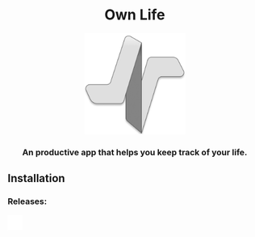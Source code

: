 
<h1 align="center">Own Life</h1>
<p align="center"><img src="icons/icon_vf.png" width="200" height="200"/></p>

<h3 align="center">An productive app that helps you keep track of your life.</h3>

<h2>Installation</h2>

<h3>Releases:</h3>

<img src="icons/windows-icon-md-2505157118.png" width="30" height="30">
